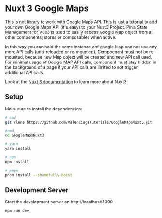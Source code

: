 # Nuxt 3 Google Maps

This is not library to work with Google Maps API. This is just a tutorial to add your own Google Maps API (it's easy) to your Nuxt3 Project. Pinia State Management for Vue3 is used to easily access Google Map object from all other components, stores or composables when active.

In this way you can hold the same instance onf google Map and not use any more API calls (until reloaded or re-mounted). Compoenent must not be re-mounted, because new Map object will be created and new API call used. For minimal usage of Google MAP API calls, component must stay hidden in the background of a page if your API calls are limited to not trigger additional API calls.

Look at the [Nuxt 3 documentation](https://nuxt.com/docs/getting-started/introduction) to learn more about Nuxt3.

## Setup

Make sure to install the dependencies:

```bash
# cmd
git clone https://github.com/ValenciagaTutorials/GoogleMapsNuxt3.git

#cmd
cd GoogleMapsNuxt3

# yarn
yarn install

# npm
npm install

# pnpm
pnpm install --shamefully-hoist
```

## Development Server

Start the development server on http://localhost:3000

```bash
npm run dev
```

